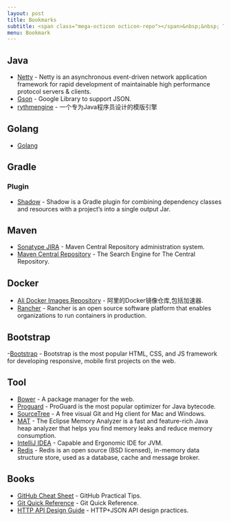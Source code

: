 ```yaml
---
layout: post
title: Bookmarks
subtitle: <span class="mega-octicon octicon-repo"></span>&nbsp;&nbsp; To mark useful libs,tools,books etc.
menu: Bookmark
---
```


## Java
- [Netty](http://netty.io/) - Netty is an asynchronous event-driven network application framework for rapid development of maintainable high performance protocol servers & clients.
- [Gson](https://github.com/google/gson) - Google Library to support JSON.
- [rythmengine](http://rythmengine.org/) - 一个专为Java程序员设计的模版引擎

## Golang
- [Golang](https://golang.org/)

## Gradle
### Plugin
- [Shadow](http://imperceptiblethoughts.com/shadow/) - Shadow is a Gradle plugin for combining dependency classes and resources with a project’s into a single output Jar.

## Maven
  - [Sonatype JIRA](https://issues.sonatype.org) - Maven Central Repository administration system.
  - [Maven Central Repository](http://search.maven.org/) - The Search Engine for The Central Repository.

## Docker
  - [Ali Docker Images Repository](https://cr.console.aliyun.com) - 阿里的Docker镜像仓库,包括加速器.
  - [Rancher](http://rancher.com/) - Rancher is an open source software platform that enables organizations to run containers in production.

## Bootstrap
  -[Bootstrap](http://getbootstrap.com/) - Bootstrap is the most popular HTML, CSS, and JS framework for developing responsive, mobile first projects on the web.

## Tool
- [Bower](https://bower.io/) - A package manager for the web.
- [Proguard](https://www.guardsquare.com/en/proguard) - ProGuard is the most popular optimizer for Java bytecode.
- [SourceTree](https://www.sourcetreeapp.com/) - A free visual Git and Hg client for Mac and Windows.
- [MAT](http://www.eclipse.org/mat/) - The Eclipse Memory Analyzer is a fast and feature-rich Java heap analyzer that helps you find memory leaks and reduce memory consumption.
- [IntelliJ IDEA](https://www.jetbrains.com/idea/) - Capable and Ergonomic IDE for JVM.
- [Redis](https://redis.io/) - Redis is an open source (BSD licensed), in-memory data structure store, used as a database, cache and message broker.

## Books
- [GitHub Cheat Sheet](https://github.com/tiimgreen/github-cheat-sheet) - GitHub Practical Tips.
- [Git Quick Reference](http://jonas.nitro.dk/git/quick-reference.html) - Git Quick Reference.
- [HTTP API Design Guide](https://geemus.gitbooks.io/http-api-design/content/en/index.html) - HTTP+JSON API design practices.
